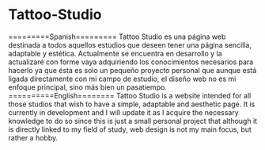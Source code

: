 # Tattoo-Studio
=========Spanish========= Tattoo Studio es una página web destinada a todos aquellos estudios que deseen tener una página sencilla, adaptable y estética. Actualmente se encuentra en desarrollo y la actualizaré con forme vaya adquiriendo los conocimientos necesarios para hacerlo ya que ésta es solo un pequeño proyecto personal que aunque está ligada directamente con mi campo de estudio, el diseño web no es mi enfoque principal, sino más bien un pasatiempo. ==========English======== Tattoo Studio is a website intended for all those studios that wish to have a simple, adaptable and aesthetic page. It is currently in development and I will update it as I acquire the necessary knowledge to do so since this is just a small personal project that although it is directly linked to my field of study, web design is not my main focus, but rather a hobby.
